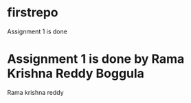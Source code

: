 # firstrepo
Assignment 1 is done 
# Assignment 1 is done by Rama Krishna Reddy Boggula
Rama krishna reddy 
